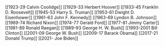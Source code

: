 [[1923-29 Calvin Coolidge]]
[[1929-33 Herbert Hoover]]
[[1933-45 Franklin D. Roosevelt]]
[[1945-53 Harry S. Truman]]
[[1953-61 Dwight D. Eisenhower]]
[[1961-63 John F. Kennedy]]
[[1963-69 Lyndon B. Johnson]]
[[1969-74 Richard Nixon]]
[[1974-77 Gerald Ford]]
[[1977-81 Jimmy Carter]]
[[1981-89 Ronald Raegan]]
[[1989-93 George H. W. Bush]]
[[1993-2001 Bill Clinton]]
[[2001-09 George W. Bush]]
[[2009-17 Barack Obama]]
[[2017-21 Donald Trump]]
[[2021- Joe Biden]]